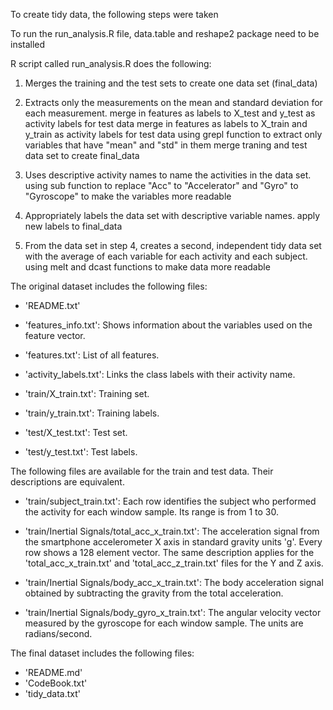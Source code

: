 To create tidy data, the following steps were taken

To run the run_analysis.R file, data.table and reshape2 package need to be installed


R script called run_analysis.R does the following:

1. Merges the training and the test sets to create one data set (final_data)
2. Extracts only the measurements on the mean and standard deviation for each measurement. 
	merge in features as labels to X_test and y_test as activity labels for test data 
	merge in features as labels to X_train and y_train as activity labels for test data 
	using grepl function to extract only variables that have "mean" and "std" in them
	merge traning and test data set to create final_data


3. Uses descriptive activity names to name the activities in the data set.
	using sub function to replace "Acc" to "Accelerator" and 
	"Gyro" to "Gyroscope" to make the variables more readable 

4. Appropriately labels the data set with descriptive variable names.
	apply new labels to final_data
	
5. From the data set in step 4, creates a second, independent tidy data set with 
the average of each variable for each activity and each subject.
	using melt and dcast functions to make data more readable
	
	

The original dataset includes the following files:

- 'README.txt'

- 'features_info.txt': Shows information about the variables used on the feature vector.

- 'features.txt': List of all features.

- 'activity_labels.txt': Links the class labels with their activity name.

- 'train/X_train.txt': Training set.

- 'train/y_train.txt': Training labels.

- 'test/X_test.txt': Test set.

- 'test/y_test.txt': Test labels.

The following files are available for the train and test data. Their descriptions are equivalent. 

- 'train/subject_train.txt': Each row identifies the subject who performed the activity for each window sample. Its range is from 1 to 30. 

- 'train/Inertial Signals/total_acc_x_train.txt': The acceleration signal from the smartphone accelerometer X axis in standard gravity units 'g'. Every row shows a 128 element vector. The same description applies for the 'total_acc_x_train.txt' and 'total_acc_z_train.txt' files for the Y and Z axis. 

- 'train/Inertial Signals/body_acc_x_train.txt': The body acceleration signal obtained by subtracting the gravity from the total acceleration. 

- 'train/Inertial Signals/body_gyro_x_train.txt': The angular velocity vector measured by the gyroscope for each window sample. The units are radians/second. 

The final dataset includes the following files:

- 'README.md'
- 'CodeBook.txt'
- 'tidy_data.txt'
